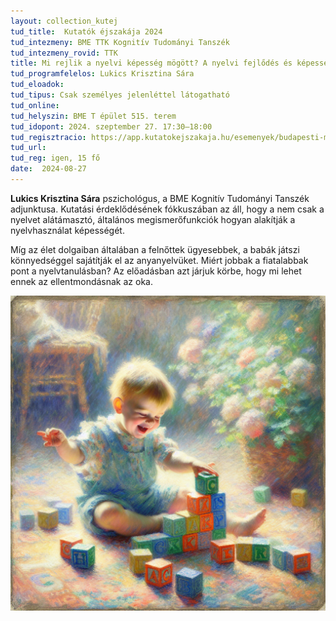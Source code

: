 ```yaml
---
layout: collection_kutej
tud_title:  Kutatók éjszakája 2024
tud_intezmeny: BME TTK Kognitív Tudományi Tanszék
tud_intezmeny_rovid: TTK
title: Mi rejlik a nyelvi képesség mögött? A nyelvi fejlődés és képesség kognitív háttere
tud_programfelelos: Lukics Krisztina Sára
tud_eloadok:
tud_tipus: Csak személyes jelenléttel látogatható
tud_online: 
tud_helyszin: BME T épület 515. terem
tud_idopont: 2024. szeptember 27. 17:30–18:00
tud_regisztracio: https://app.kutatokejszakaja.hu/esemenyek/budapesti-muszaki-es-gazdasagtudomanyi-egyetem-bme/mi-rejlik-a-nyelvi-kepesseg-mogott-a-nyelvi-fejlodes-es-kepesseg-kognitiv-hattere
tud_url: 
tud_reg: igen, 15 fő
date:  2024-08-27
---
```


**Lukics Krisztina Sára** pszichológus, a BME Kognitív Tudományi Tanszék adjunktusa. Kutatási érdeklődésének fókkuszában az áll, hogy a nem csak a nyelvet alátámasztó, általános megismerőfunkciók hogyan alakítják a nyelvhasználat képességét.

Míg az élet dolgaiban általában a felnőttek ügyesebbek, a babák játszi könnyedséggel sajátítják el az anyanyelvüket. Miért jobbak a fiatalabbak pont a nyelvtanulásban? Az előadásban azt járjuk körbe, hogy mi lehet ennek az ellentmondásnak az oka.


![Mi rejlik a nyelvi képesség mögött? A nyelvi fejlődés és képesség kognitív háttere](../2024/images/lukics_program.png)
